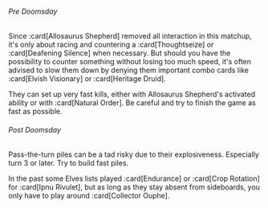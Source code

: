<!-- markdownlint-disable first-line-heading -->

###### Pre Doomsday

Since :card[Allosaurus Shepherd] removed all interaction in this matchup, it's
only about racing and countering a :card[Thoughtseize] or :card[Deafening
Silence] when necessary. But should you have the possibility to counter something
without losing too much speed, it's often advised to slow them down by denying
them important combo cards like :card[Elvish Visionary] or :card[Heritage
Druid].

They can set up very fast kills, either with Allosaurus Shepherd's activated
ability or with :card[Natural Order]. Be careful and try to finish the game as
fast as possible.

###### Post Doomsday

Pass-the-turn piles can be a tad risky due to their explosiveness. Especially
turn 3 or later. Try to build fast piles.

In the past some Elves lists played :card[Endurance] or :card[Crop Rotation] for
:card[Ipnu Rivulet], but as long as they stay absent from sideboards, you only
have to play around :card[Collector Ouphe].
